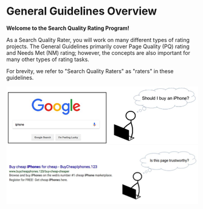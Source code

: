 # General Guidelines Overview

**Welcome to the Search Quality Rating Program!**

As a Search Quality Rater, you will work on many different types of rating projects. The General Guidelines primarily cover Page Quality (PQ) rating and Needs Met (NM) rating; however, the concepts are also important for many other types of rating tasks.

For brevity, we refer to "Search Quality Raters" as "raters" in these guidelines.

![Should I buy an iPhone?](../images/img6.jpg)
![Is this page trustworthy?](../images/img8.jpg)
